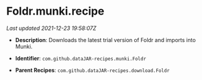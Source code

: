 # Foldr.munki.recipe

_Last updated 2021-12-23 19:58:07Z_

- **Description**: Downloads the latest trial version of Foldr and imports into Munki.

- **Identifier**: `com.github.dataJAR-recipes.munki.Foldr`

- **Parent Recipes**: `com.github.dataJAR-recipes.download.Foldr`
